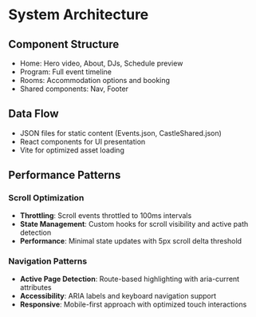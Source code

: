# System Architecture

## Component Structure

- Home: Hero video, About, DJs, Schedule preview
- Program: Full event timeline
- Rooms: Accommodation options and booking
- Shared components: Nav, Footer

## Data Flow

- JSON files for static content (Events.json, CastleShared.json)
- React components for UI presentation
- Vite for optimized asset loading

## Performance Patterns

### Scroll Optimization

- **Throttling**: Scroll events throttled to 100ms intervals
- **State Management**: Custom hooks for scroll visibility and active path detection
- **Performance**: Minimal state updates with 5px scroll delta threshold

### Navigation Patterns

- **Active Page Detection**: Route-based highlighting with aria-current attributes
- **Accessibility**: ARIA labels and keyboard navigation support
- **Responsive**: Mobile-first approach with optimized touch interactions
